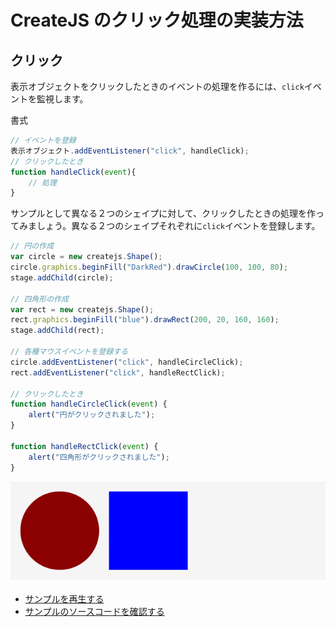 # CreateJS のクリック処理の実装方法

## クリック

表示オブジェクトをクリックしたときのイベントの処理を作るには、`click`イベントを監視します。

書式

```js
// イベントを登録
表示オブジェクト.addEventListener("click", handleClick);
// クリックしたとき
function handleClick(event){
	// 処理
}
```

サンプルとして異なる２つのシェイプに対して、クリックしたときの処理を作ってみましょう。異なる２つのシェイプそれぞれに`click`イベントを登録します。

```js
// 円の作成
var circle = new createjs.Shape();
circle.graphics.beginFill("DarkRed").drawCircle(100, 100, 80);
stage.addChild(circle);

// 四角形の作成
var rect = new createjs.Shape();
rect.graphics.beginFill("blue").drawRect(200, 20, 160, 160);
stage.addChild(rect);

// 各種マウスイベントを登録する
circle.addEventListener("click", handleCircleClick);
rect.addEventListener("click", handleRectClick);

// クリックしたとき
function handleCircleClick(event) {
	alert("円がクリックされました");
}

function handleRectClick(event) {
	alert("四角形がクリックされました");
}
```

![](../imgs/mouse_click.html.png)

- [サンプルを再生する](https://ics-creative.github.io/tutorial-createjs/samples/mouse_click.html)
- [サンプルのソースコードを確認する](../samples/mouse_click.html)




